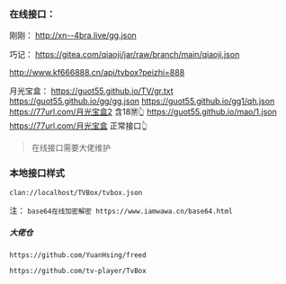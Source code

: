 ### 在线接口：

刚刚：
http://xn--4bra.live/gg.json

巧记：
https://gitea.com/qiaoji/jar/raw/branch/main/qiaoji.json

http://www.kf666888.cn/api/tvbox?peizhi=888

月光宝盒：
https://guot55.github.io/TV/gr.txt
https://guot55.github.io/gg/gg.json
https://guot55.github.io/gg1/qh.json 
https://77url.com/月光宝盒2
含18🈲👆
https://guot55.github.io/mao/1.json 
https://77url.com/月光宝盒
正常接口👆


> 在线接口需要大佬维护

### 本地接口样式

```
clan://localhost/TVBox/tvbox.json
```





注：
`base64在线加密解密 https://www.iamwawa.cn/base64.html`

##### 大佬仓
`https://github.com/YuanHsing/freed`

`https://github.com/tv-player/TvBox`
